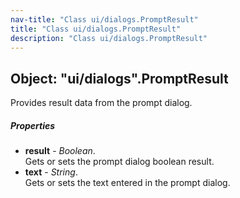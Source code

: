 ```yaml
---
nav-title: "Class ui/dialogs.PromptResult"
title: "Class ui/dialogs.PromptResult"
description: "Class ui/dialogs.PromptResult"
---
```

## Object: "ui/dialogs".PromptResult  
Provides result data from the prompt dialog.

##### Properties
 - **result** - _Boolean_.    
  Gets or sets the prompt dialog boolean result.
 - **text** - _String_.    
  Gets or sets the text entered in the prompt dialog.